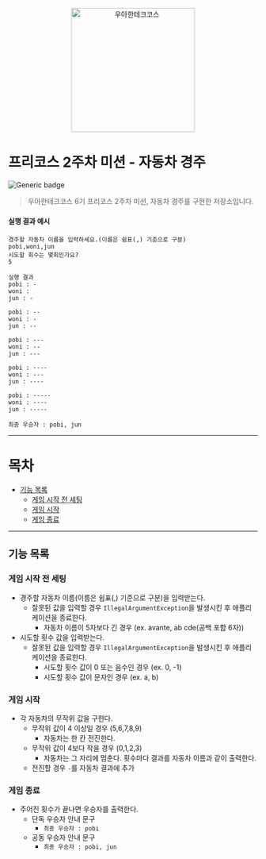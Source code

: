 <p align="center">
    <img src="https://i.namu.wiki/i/SkMTyiOBeQBy4NXE89AWo53cPQM1lMbEz82RGF8MTdhB9xjLY5WSV7u9NXMVbxfQ5Ie84YQd9l96-tyTbCDZFQ.webp" alt="우아한테크코스" width="250px">
</p>

# 프리코스 2주차 미션 - 자동차 경주

![Generic badge](https://img.shields.io/badge/precourse-week2-green.svg)

[//]: # (![Generic badge]&#40;https://img.shields.io/badge/test-2_passed-blue.svg&#41;)

> 우아한테크코스 6기 프리코스 2주차 미션, 자동차 경주를 구현한 저장소입니다.

#### 실행 결과 예시

```
경주할 자동차 이름을 입력하세요.(이름은 쉼표(,) 기준으로 구분)
pobi,woni,jun
시도할 회수는 몇회인가요?
5

실행 결과
pobi : -
woni : 
jun : -

pobi : --
woni : -
jun : --

pobi : ---
woni : --
jun : ---

pobi : ----
woni : ---
jun : ----

pobi : -----
woni : ----
jun : -----

최종 우승자 : pobi, jun
```

---

# 목차
- [기능 목록](#기능-목록)
  - [게임 시작 전 세팅](#게임-시작-전-세팅)
  - [게임 시작](#게임-시작)
  - [게임 종료](#게임-종료)

---


## 기능 목록

### 게임 시작 전 세팅

- 경주할 자동차 이름(이름은 쉼표(,) 기준으로 구분)을 입력받는다.
  - 잘못된 값을 입력할 경우 `IllegalArgumentException`을 발생시킨 후 애플리케이션을 종료한다.
    - 자동차 이름이 5자보다 긴 경우 (ex. avante, ab cde(공백 포함 6자))
- 시도할 횟수 값을 입력받는다.
  - 잘못된 값을 입력할 경우 `IllegalArgumentException`을 발생시킨 후 애플리케이션을 종료한다.
    - 시도할 횟수 값이 0 또는 음수인 경우 (ex. 0, -1)
    - 시도할 횟수 값이 문자인 경우 (ex. a, b)

### 게임 시작

- 각 자동차의 무작위 값을 구한다.
  - 무작위 값이 4 이상일 경우 (5,6,7,8,9)
    - 자동차는 한 칸 전진한다.
  - 무작위 값이 4보다 작을 경우 (0,1,2,3)
    - 자동차는 그 자리에 멈춘다.
  횟수마다 결과를 자동차 이름과 같이 출력한다.
  - 전진할 경우 `-`를 자동차 결과에 추가

### 게임 종료

- 주어진 횟수가 끝나면 우승자를 출력한다.
  - 단독 우승자 안내 문구
    - ``` 최종 우승자 : pobi ```
  - 공동 우승자 안내 문구
    - ``` 최종 우승자 : pobi, jun ```

